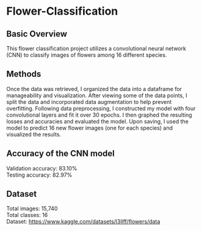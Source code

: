 # Flower-Classification
## Basic Overview
This flower classification project utilizes a convolutional neural network (CNN) to classify images of flowers among 16 different species.
## Methods
Once the data was retrieved, I organized the data into a dataframe for manageability and visualization. After viewing some of the data points, I split the data and incorporated data augmentation to help prevent overfitting. Following data preprocessing, I constructed my model with four convolutional layers and fit it over 30 epochs. I then graphed the resulting losses and accuracies and evaluated the model. Upon saving, I used the model to predict 16 new flower images (one for each species) and visualized the results.
## Accuracy of the CNN model
Validation accuracy: 83.10% \
Testing accuracy: 82.97%
## Dataset
Total images: 15,740 \
Total classes: 16 \
Dataset: https://www.kaggle.com/datasets/l3llff/flowers/data
